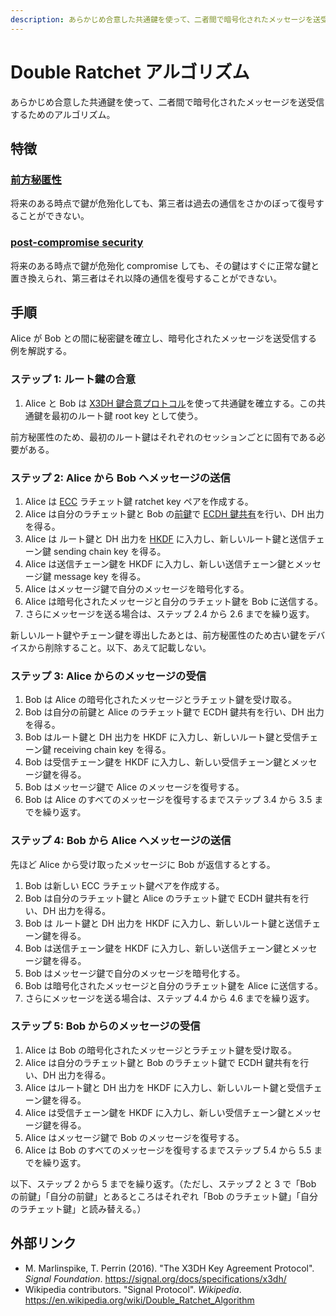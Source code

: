 ```yaml
---
description: あらかじめ合意した共通鍵を使って、二者間で暗号化されたメッセージを送受信するためのアルゴリズム。
---
```


# Double Ratchet アルゴリズム

あらかじめ合意した共通鍵を使って、二者間で暗号化されたメッセージを送受信するためのアルゴリズム。

## 特徴

### [前方秘匿性](https://ja.wikipedia.org/wiki/Forward_secrecy)

将来のある時点で鍵が危殆化しても、第三者は過去の通信をさかのぼって復号することができない。

### [post-compromise security](/cryptography/post-compromise-security)

将来のある時点で鍵が危殆化 compromise しても、その鍵はすぐに正常な鍵と置き換えられ、第三者はそれ以降の通信を復号することができない。

## 手順

Alice が Bob との間に秘密鍵を確立し、暗号化されたメッセージを送受信する例を解説する。

### ステップ 1: ルート鍵の合意

1. Alice と Bob は [X3DH 鍵合意プロトコル](/cryptography/x3dh-key-agreement-protocol)を使って共通鍵を確立する。この共通鍵を最初のルート鍵 root key として使う。

前方秘匿性のため、最初のルート鍵はそれぞれのセッションごとに固有である必要がある。

### ステップ 2: Alice から Bob へメッセージの送信

1. Alice は [ECC](https://ja.wikipedia.org/wiki/楕円曲線暗号) ラチェット鍵 ratchet key ペアを作成する。
2. Alice は自分のラチェット鍵と Bob の[前鍵](/cryptography/x3dh-key-agreement-protocol#前鍵)で [ECDH 鍵共有](https://ja.wikipedia.org/wiki/楕円曲線ディフィー・ヘルマン鍵共有)を行い、DH 出力を得る。
3. Alice は ルート鍵と DH 出力を [HKDF](https://en.wikipedia.org/wiki/HKDF) に入力し、新しいルート鍵と送信チェーン鍵 sending chain key を得る。
4. Alice は送信チェーン鍵を HKDF に入力し、新しい送信チェーン鍵とメッセージ鍵 message key を得る。
5. Alice はメッセージ鍵で自分のメッセージを暗号化する。
6. Alice は暗号化されたメッセージと自分のラチェット鍵を Bob に送信する。
7. さらにメッセージを送る場合は、ステップ 2.4 から 2.6 までを繰り返す。

新しいルート鍵やチェーン鍵を導出したあとは、前方秘匿性のため古い鍵をデバイスから削除すること。以下、あえて記載しない。

### ステップ 3: Alice からのメッセージの受信

1. Bob は Alice の暗号化されたメッセージとラチェット鍵を受け取る。
2. Bob は自分の前鍵と Alice のラチェット鍵で ECDH 鍵共有を行い、DH 出力を得る。
3. Bob はルート鍵と DH 出力を HKDF に入力し、新しいルート鍵と受信チェーン鍵 receiving chain key を得る。
4. Bob は受信チェーン鍵を HKDF に入力し、新しい受信チェーン鍵とメッセージ鍵を得る。
5. Bob はメッセージ鍵で Alice のメッセージを復号する。
6. Bob は Alice のすべてのメッセージを復号するまでステップ 3.4 から 3.5 までを繰り返す。

### ステップ 4: Bob から Alice へメッセージの送信

先ほど Alice から受け取ったメッセージに Bob が返信するとする。

1. Bob は新しい ECC ラチェット鍵ペアを作成する。
2. Bob は自分のラチェット鍵と Alice のラチェット鍵で ECDH 鍵共有を行い、DH 出力を得る。
3. Bob は ルート鍵と DH 出力を HKDF に入力し、新しいルート鍵と送信チェーン鍵を得る。
4. Bob は送信チェーン鍵を HKDF に入力し、新しい送信チェーン鍵とメッセージ鍵を得る。
5. Bob はメッセージ鍵で自分のメッセージを暗号化する。
6. Bob は暗号化されたメッセージと自分のラチェット鍵を Alice に送信する。
7. さらにメッセージを送る場合は、ステップ 4.4 から 4.6 までを繰り返す。

### ステップ 5: Bob からのメッセージの受信

1. Alice は Bob の暗号化されたメッセージとラチェット鍵を受け取る。
2. Alice は自分のラチェット鍵と Bob のラチェット鍵で ECDH 鍵共有を行い、DH 出力を得る。
3. Alice はルート鍵と DH 出力を HKDF に入力し、新しいルート鍵と受信チェーン鍵を得る。
4. Alice は受信チェーン鍵を HKDF に入力し、新しい受信チェーン鍵とメッセージ鍵を得る。
5. Alice はメッセージ鍵で Bob のメッセージを復号する。
6. Alice は Bob のすべてのメッセージを復号するまでステップ 5.4 から 5.5 までを繰り返す。

以下、ステップ 2 から 5 までを繰り返す。（ただし、ステップ 2 と 3 で「Bob の前鍵」「自分の前鍵」とあるところはそれぞれ「Bob のラチェット鍵」「自分のラチェット鍵」と読み替える。）

## 外部リンク

- M. Marlinspike, T. Perrin (2016). "The X3DH Key Agreement Protocol". _Signal Foundation_. https://signal.org/docs/specifications/x3dh/
- Wikipedia contributors. "Signal Protocol". _Wikipedia_. https://en.wikipedia.org/wiki/Double_Ratchet_Algorithm
